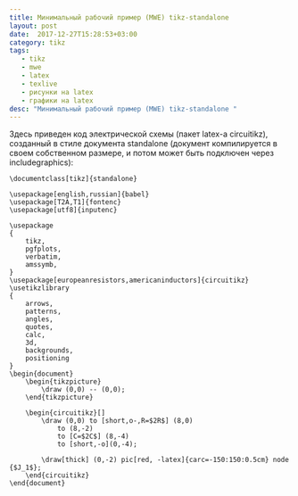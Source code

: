```yaml
---
title: Минимальный рабочий пример (MWE) tikz-standalone 
layout: post
date:  2017-12-27T15:28:53+03:00
category: tikz
tags:
   - tikz
   - mwe
   - latex
   - texlive
   - рисунки на latex
   - графики на latex
desc: "Минимальный рабочий пример (MWE) tikz-standalone "
---
```


Здесь приведен код электрической схемы (пакет latex-а circuitikz), созданный в стиле документа standalone (документ компилируется в своем собственном размере, и потом может быть подключен через includegraphics):
<!--more-->  
<!-- <pre><code class="language-latex"> -->
```TeX
\documentclass[tikz]{standalone}

\usepackage[english,russian]{babel}
\usepackage[T2A,T1]{fontenc}
\usepackage[utf8]{inputenc}

\usepackage
{
    tikz,
    pgfplots,
    verbatim,
    amssymb,
}
\usepackage[europeanresistors,americaninductors]{circuitikz}
\usetikzlibrary
{
    arrows,
    patterns,
    angles,
    quotes,
    calc, 
    3d,
    backgrounds, 
    positioning
}
\begin{document}
    \begin{tikzpicture}
        \draw (0,0) -- (0,0);
    \end{tikzpicture} 

    \begin{circuitikz}[]
        \draw (0,0) to [short,o-,R=$2R$] (8,0)
            to (8,-2)
            to [C=$2C$] (8,-4)
            to [short,-o](0,-4);

        \draw[thick] (0,-2) pic[red, -latex]{carc=-150:150:0.5cm} node {$J_1$};
    \end{circuitikz}    
\end{document}
```

<!-- </code></pre> -->

